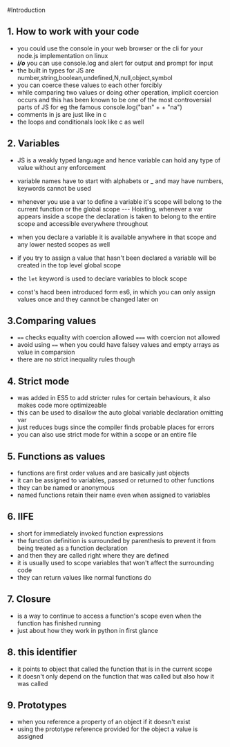#Introduction

## 1. How to work with your code
* you could use the console in your web browser or the cli for your node.js implementation on linux
* ***i/o*** you can use console.log and alert for output and prompt for input
* the built in types for JS are number,string,boolean,undefined,N,null,object,symbol
* you can coerce these values to each other forcibly
* while comparing two values or doing other operation, implicit coercion occurs and this has been known to be one of the most controversial parts of JS for eg the famous 
console.log("ban" + + "na")
* comments in js are just like in c 
* the loops and conditionals look like c as well
## 2. Variables

* JS is a weakly typed language and hence variable can hold any type of value without any enforcement 
* variable names have to start with alphabets or _ and may have numbers, keywords cannot be used
* whenever you use a var to define a variable it's scope will belong to the current function or the global scope 
--- Hoisting, whenever a var appears inside a scope the declaration is taken to belong to the entire scope and accessible everywhere throughout
* when you declare a variable it is available anywhere in that scope and any lower nested scopes as well
* if you try to assign a value that hasn't been declared a variable will be created in the top level global scope
* the `let` keyword is used to declare variables to block scope

* const's hacd been introduced form es6, in which you can only assign values once and they cannot be changed later on 

## 3.Comparing values 

* `==` checks equality with coercion allowed `===` with coercion not allowed
* avoid using `==` when you could have falsey values and empty arrays as value in comparsion
* there are no strict inequality rules though 

## 4. Strict mode
* was added in ES5 to add stricter rules for certain behaviours, it also makes code more optimizeable
* this can be used to disallow the auto global variable declaration omitting var
* just reduces bugs since the compiler finds probable places for errors
* you can also use strict mode for within a scope or an entire file

## 5. Functions as values

* functions are first order values and are basically just objects
* it can be assigned to variables, passed or returned to other functions
* they can be named or anonymous
* named functions retain their name even when assigned to variables 

## 6. IIFE

* short for immediately invoked function expressions
* the function definition is surrounded by parenthesis to prevent it from being treated as a function declaration 
* and then they are called right where they are defined
* it is usually used to scope variables that won't affect the surrounding code
* they can return values like normal functions do 

## 7. Closure

* is a way to continue to access a function's scope even when the function has finished running
* just about how they work in python in first glance

## 8. this identifier
* it points to object that called the function that is in the current scope
* it doesn't only depend on the function that was called but also how it was called

## 9. Prototypes 
* when you reference a property of an object if it doesn't exist
* using the prototype reference provided for the object a value is assigned
